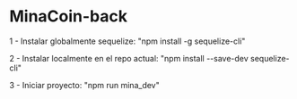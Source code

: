 # MinaCoin-back

1 - Instalar globalmente sequelize: "npm install -g sequelize-cli"

2 - Instalar localmente en el repo actual: "npm install --save-dev sequelize-cli"

3 - Iniciar proyecto: "npm run mina_dev"
